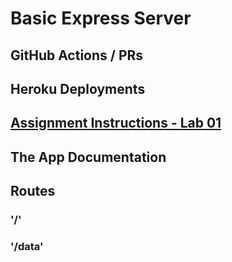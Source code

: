 # Basic Express Server

## GitHub Actions / PRs

[](#blank)

## Heroku Deployments

[](#blank)


## [Assignment Instructions - Lab 01](#blank)


## The App Documentation



## Routes

### '/'



### '/data'
